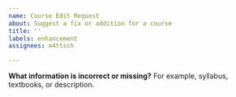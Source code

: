```yaml
---
name: Course Edit Request
about: Suggest a fix or addition for a course
title: ''
labels: enhancement
assignees: m4ttsch

---
```


**What information is incorrect or missing?**
For example, syllabus, textbooks, or description.
